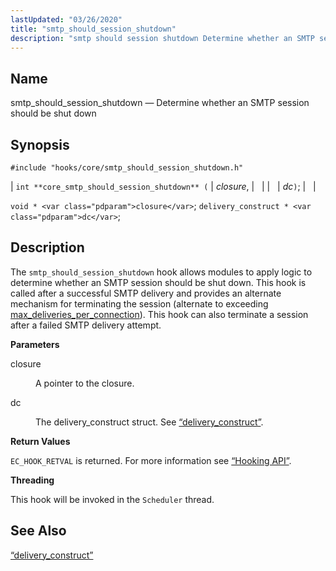 ```yaml
---
lastUpdated: "03/26/2020"
title: "smtp_should_session_shutdown"
description: "smtp should session shutdown Determine whether an SMTP session should be shut down int core smtp should session shutdown closure dc void closure delivery construct dc The smtp should session shutdown hook allows modules to apply logic to determine whether an SMTP session should be shut down This hook is..."
---
```


<a name="hooks.core.smtp_should_session_shutdown"></a> 
## Name

smtp_should_session_shutdown — Determine whether an SMTP session should be shut down

## Synopsis

`#include "hooks/core/smtp_should_session_shutdown.h"`

| `int **core_smtp_should_session_shutdown** (` | <var class="pdparam">closure</var>, |   |
|   | <var class="pdparam">dc</var>`)`; |   |

`void * <var class="pdparam">closure</var>`;
`delivery_construct * <var class="pdparam">dc</var>`;<a name="idp37076640"></a> 
## Description

The `smtp_should_session_shutdown` hook allows modules to apply logic to determine whether an SMTP session should be shut down. This hook is called after a successful SMTP delivery and provides an alternate mechanism for terminating the session (alternate to exceeding [max_deliveries_per_connection](/momentum/3/3-reference/3-reference-conf-ref-max-deliveries-per-connection)). This hook can also terminate a session after a failed SMTP delivery attempt.

**<a name="idp37079440"></a> Parameters**

<dl class="variablelist">

<dt>closure</dt>

<dd>

A pointer to the closure.

</dd>

<dt>dc</dt>

<dd>

The delivery_construct struct. See [“delivery_construct”](/momentum/3/3-api/structs-delivery-construct).

</dd>

</dl>

**<a name="idp37084528"></a> Return Values**

`EC_HOOK_RETVAL` is returned. For more information see [“Hooking API”](/momentum/3/3-api/arch-primary-apis#arch.hooking).

**<a name="idp37086400"></a> Threading**

This hook will be invoked in the `Scheduler` thread.

<a name="idp37088192"></a> 
## See Also

[“delivery_construct”](/momentum/3/3-api/structs-delivery-construct)